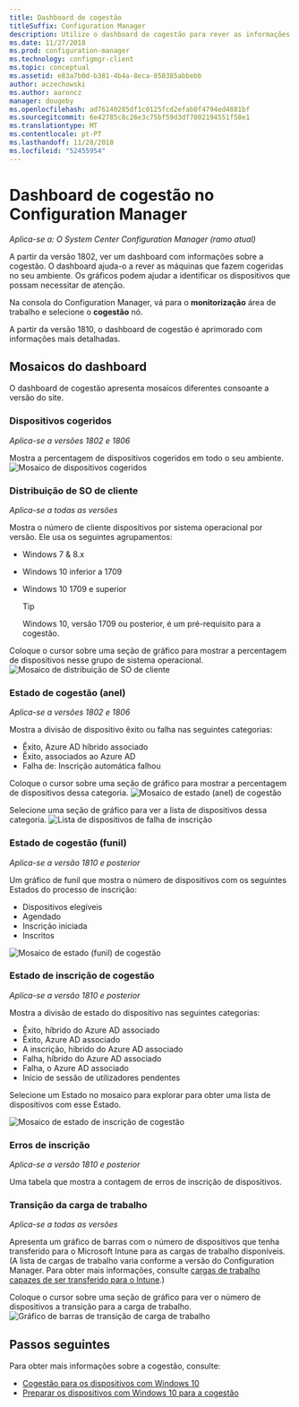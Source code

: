 ```yaml
---
title: Dashboard de cogestão
titleSuffix: Configuration Manager
description: Utilize o dashboard de cogestão para rever as informações sobre dispositivos cogeridos.
ms.date: 11/27/2018
ms.prod: configuration-manager
ms.technology: configmgr-client
ms.topic: conceptual
ms.assetid: e83a7b0d-b381-4b4a-8eca-850385abbebb
author: aczechowski
ms.author: aaroncz
manager: dougeby
ms.openlocfilehash: ad76140285df1c0125fcd2efab0f4794ed4881bf
ms.sourcegitcommit: 6e42785c8c26e3c75bf59d3df7802194551f58e1
ms.translationtype: MT
ms.contentlocale: pt-PT
ms.lasthandoff: 11/28/2018
ms.locfileid: "52455954"
---
```

# <a name="co-management-dashboard-in-configuration-manager"></a>Dashboard de cogestão no Configuration Manager

*Aplica-se a: O System Center Configuration Manager (ramo atual)*

A partir da versão 1802, ver um dashboard com informações sobre a cogestão. O dashboard ajuda-o a rever as máquinas que fazem cogeridas no seu ambiente. Os gráficos podem ajudar a identificar os dispositivos que possam necessitar de atenção.<!--1356648-->

Na consola do Configuration Manager, vá para o **monitorização** área de trabalho e selecione o **cogestão** nó.

A partir da versão 1810, o dashboard de cogestão é aprimorado com informações mais detalhadas. <!--1358980-->



## <a name="dashboard-tiles"></a>Mosaicos do dashboard 

O dashboard de cogestão apresenta mosaicos diferentes consoante a versão do site. 


### <a name="co-managed-devices"></a>Dispositivos cogeridos

*Aplica-se a versões 1802 e 1806*

Mostra a percentagem de dispositivos cogeridos em todo o seu ambiente.
 ![Mosaico de dispositivos cogeridos](media\co-management-dashboard\Percent-Co-managed-graph.PNG)


### <a name="client-os-distribution"></a>Distribuição de SO de cliente

*Aplica-se a todas as versões* 

Mostra o número de cliente dispositivos por sistema operacional por versão. Ele usa os seguintes agrupamentos:  
- Windows 7 & 8.x  
- Windows 10 inferior a 1709  
- Windows 10 1709 e superior  

    > [!Tip]  
    > Windows 10, versão 1709 ou posterior, é um pré-requisito para a cogestão.  

Coloque o cursor sobre uma seção de gráfico para mostrar a percentagem de dispositivos nesse grupo de sistema operacional.
 ![Mosaico de distribuição de SO de cliente](media\co-management-dashboard\Co-management-OS-distribution-graph.PNG)


### <a name="co-management-status-donut"></a>Estado de cogestão (anel)

*Aplica-se a versões 1802 e 1806*

Mostra a divisão de dispositivo êxito ou falha nas seguintes categorias:
- Êxito, Azure AD híbrido associado  
- Êxito, associados ao Azure AD  
- Falha de: Inscrição automática falhou  

Coloque o cursor sobre uma seção de gráfico para mostrar a percentagem de dispositivos dessa categoria. 
 ![Mosaico de estado (anel) de cogestão](media\co-management-dashboard\Co-management-status-graph.PNG)

Selecione uma seção de gráfico para ver a lista de dispositivos dessa categoria.
 ![Lista de dispositivos de falha de inscrição](media\co-management-dashboard\Enrollment-Failure_Device-List.PNG)


### <a name="co-management-status-funnel"></a>Estado de cogestão (funil)

*Aplica-se a versão 1810 e posterior*

Um gráfico de funil que mostra o número de dispositivos com os seguintes Estados do processo de inscrição:  
- Dispositivos elegíveis  
- Agendado  
- Inscrição iniciada  
- Inscritos  

![Mosaico de estado (funil) de cogestão](media\co-management-dashboard\1358980-status-funnel.png)


### <a name="co-management-enrollment-status"></a>Estado de inscrição de cogestão

*Aplica-se a versão 1810 e posterior*

Mostra a divisão de estado do dispositivo nas seguintes categorias:
- Êxito, híbrido do Azure AD associado  
- Êxito, Azure AD associado  
- A inscrição, híbrido do Azure AD associado  
- Falha, híbrido do Azure AD associado  
- Falha, o Azure AD associado  
- Início de sessão de utilizadores pendentes  

Selecione um Estado no mosaico para explorar para obter uma lista de dispositivos com esse Estado.  

![Mosaico de estado de inscrição de cogestão](media\co-management-dashboard\1358980-enrollment-status.png)


### <a name="enrollment-errors"></a>Erros de inscrição

*Aplica-se a versão 1810 e posterior*

Uma tabela que mostra a contagem de erros de inscrição de dispositivos.  


### <a name="workload-transition"></a>Transição da carga de trabalho

*Aplica-se a todas as versões*

Apresenta um gráfico de barras com o número de dispositivos que tenha transferido para o Microsoft Intune para as cargas de trabalho disponíveis. (A lista de cargas de trabalho varia conforme a versão do Configuration Manager. Para obter mais informações, consulte [cargas de trabalho capazes de ser transferido para o Intune](/sccm/core/clients/manage/co-management-switch-workloads#workloads-able-to-be-transitioned-to-intune).)

Coloque o cursor sobre uma seção de gráfico para ver o número de dispositivos a transição para a carga de trabalho. 
 ![Gráfico de barras de transição de carga de trabalho](media\co-management-dashboard\Workload-Transition.PNG)


## <a name="next-steps"></a>Passos seguintes

Para obter mais informações sobre a cogestão, consulte:
 - [Cogestão para os dispositivos com Windows 10](/sccm/core/clients/manage/co-management-overview)
 - [Preparar os dispositivos com Windows 10 para a cogestão](/sccm/core/clients/manage/co-management-prepare)

    
